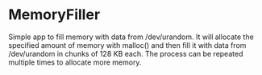 MemoryFiller
============

Simple app to fill memory with data from /dev/urandom. It will allocate the specified amount of memory with malloc() and then fill it with data from /dev/urandom in chunks of 128 KB each. The process can be repeated multiple times to allocate more memory.
